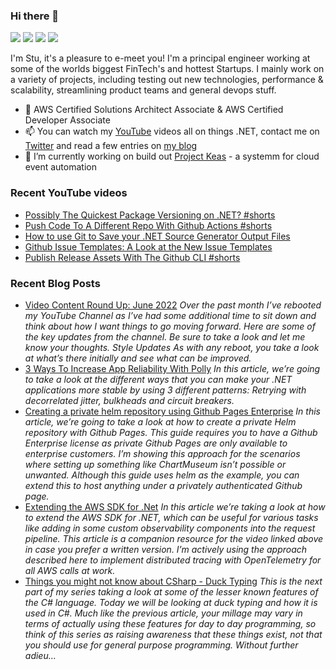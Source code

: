 ### Hi there 👋

[![](https://img.shields.io/badge/-@im5tu-%231DA1F2?style=flat-square&logo=twitter&logoColor=ffffff)](https://bit.ly/im5tu-tw)
[![](https://img.shields.io/badge/-@im5tu-black?style=flat-square&logo=github)](https://bit.ly/im5tu-github)
[![](https://img.shields.io/badge/-@im5tu-red?style=flat-square&logo=youtube)](https://bit.ly/im5tu-yt)
[![](https://img.shields.io/badge/-Stuart%20Blackler-blue?style=flat-square&logo=Linkedin&logoColor=white)](https://bit.ly/im5tu-li)

I'm Stu, it's a pleasure to e-meet you! I'm a principal engineer working at some of the worlds biggest FinTech's and hottest Startups. I mainly work on a variety of projects, including testing out new technologies, performance & scalability, streamlining product teams and general devops stuff.

- 🌱 AWS Certified Solutions Architect Associate & AWS Certified Developer Associate
- 📫 You can watch my [YouTube](https://bit.ly/im5tu-yt-sub) videos all on things .NET, contact me on [Twitter](https://bit.ly/im5tu-tw) and read a few entries on [my blog](https://bit.ly/im5tu-articles)
- 🔭 I’m currently working on build out [Project Keas](https://github.com/projectkeas) - a systemm for cloud event automation

### Recent YouTube videos
<!--START_SECTION:youtube-->
- [Possibly The Quickest Package Versioning on .NET? #shorts](https:&#x2F;&#x2F;www.youtube.com&#x2F;watch?v&#x3D;0PJgh8FftZM)
- [Push Code To A Different Repo With Github Actions #shorts](https:&#x2F;&#x2F;www.youtube.com&#x2F;watch?v&#x3D;dcSy8uCxOfk)
- [How to use Git to Save your .NET Source Generator Output Files](https:&#x2F;&#x2F;www.youtube.com&#x2F;watch?v&#x3D;eX3ZcOITOMI)
- [Github Issue Templates: A Look at the New Issue Templates](https:&#x2F;&#x2F;www.youtube.com&#x2F;watch?v&#x3D;o3E3LwzhLcc)
- [Publish Release Assets With The Github CLI #shorts](https:&#x2F;&#x2F;www.youtube.com&#x2F;watch?v&#x3D;YJSxUAsxTWs)
<!--END_SECTION:youtube-->
### Recent Blog Posts
<!--START_SECTION:blog-->
- [Video Content Round Up: June 2022](https:&#x2F;&#x2F;im5tu.io&#x2F;article&#x2F;2022&#x2F;06&#x2F;video-content-round-up-june-2022&#x2F;) 
*Over the past month I’ve rebooted my YouTube Channel as I’ve had some additional time to sit down and think about how I want things to go moving forward. Here are some of the key updates from the channel. Be sure to take a look and let me know your thoughts.
Style Updates As with any reboot, you take a look at what’s there initially and see what can be improved.*
- [3 Ways To Increase App Reliability With Polly](https:&#x2F;&#x2F;im5tu.io&#x2F;article&#x2F;2022&#x2F;02&#x2F;3-ways-to-increase-app-reliability-with-polly&#x2F;) 
*In this article, we’re going to take a look at the different ways that you can make your .NET applications more stable by using 3 different patterns: Retrying with decorrelated jitter, bulkheads and circuit breakers.*
- [Creating a private helm repository using Github Pages Enterprise](https:&#x2F;&#x2F;im5tu.io&#x2F;article&#x2F;2022&#x2F;01&#x2F;creating-a-private-helm-repository-using-github-pages-enterprise&#x2F;) 
*In this article, we’re going to take a look at how to create a private Helm repository with Github Pages. This guide requires you to have a Github Enterprise license as private Github Pages are only available to enterprise customers. I’m showing this approach for the scenarios where setting up something like ChartMuseum isn’t possible or unwanted. Although this guide uses helm as the example, you can extend this to host anything under a privately authenticated Github page.*
- [Extending the AWS SDK for .Net](https:&#x2F;&#x2F;im5tu.io&#x2F;article&#x2F;2022&#x2F;01&#x2F;extending-the-aws-sdk-for-.net&#x2F;) 
*In this article we’re taking a look at how to extend the AWS SDK for .NET, which can be useful for various tasks like adding in some custom observability components into the request pipeline. This article is a companion resource for the video linked above in case you prefer a written version. I’m actively using the approach described here to implement distributed tracing with OpenTelemetry for all AWS calls at work.*
- [Things you might not know about CSharp - Duck Typing](https:&#x2F;&#x2F;im5tu.io&#x2F;article&#x2F;2022&#x2F;01&#x2F;things-you-might-not-know-about-csharp-duck-typing&#x2F;) 
*This is the next part of my series taking a look at some of the lesser known features of the C# language. Today we will be looking at duck typing and how it is used in C#. Much like the previous article, your millage may vary in terms of actually using these features for day to day programming, so think of this series as raising awareness that these things exist, not that you should use for general purpose programming. Without further adieu…*
<!--END_SECTION:blog-->
